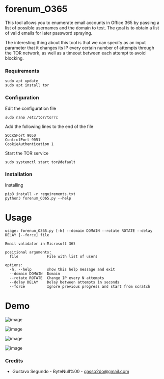 # forenum_O365

This tool allows you to enumerate email accounts in Office 365 by passing a list of possible usernames and the domain to test. The goal is to obtain a list of valid emails for later password spraying.

The interesting thing about this tool is that we can specify as an input parameter that it changes its IP every certain number of attempts through the TOR network, as well as a timeout between each attempt to avoid blocking.

### Requirements

```
sudo apt update
sudo apt install tor
```

### Configuration

Edit the configuration file
```
sudo nano /etc/tor/torrc
```
Add the following lines to the end of the file

```
SOCKSPort 9050
ControlPort 9051
CookieAuthentication 1
```
Start the TOR service

```
sudo systemctl start tor@default
```

### Installation

Installing 

```
pip3 install -r requirements.txt
python3 forenum_O365.py --help
```

# Usage 

```
usage: forenum_O365.py [-h] --domain DOMAIN --rotate ROTATE --delay DELAY [--force] file

Email validator in Microsoft 365

positional arguments:
  file             File with list of users

options:
  -h, --help       show this help message and exit
  --domain DOMAIN  Domain
  --rotate ROTATE  Change IP every N attempts
  --delay DELAY    Delay between attempts in seconds
  --force          Ignore previous progress and start from scratch

```

# Demo

![image](https://github.com/user-attachments/assets/16ea16f8-b39d-439f-aee4-3dad445810b2)

![image](https://github.com/user-attachments/assets/928a4b31-3eb6-4970-bc7c-308b20584d34)

![image](https://github.com/user-attachments/assets/984e74be-2653-4d40-aa78-be0b33739d6f)

![image](https://github.com/user-attachments/assets/c438b9e1-92b1-40e5-92d8-e8e9d8a37029)


### Credits 

* Gustavo Segundo - ByteNull%00 - gasso2do@gmail.com
